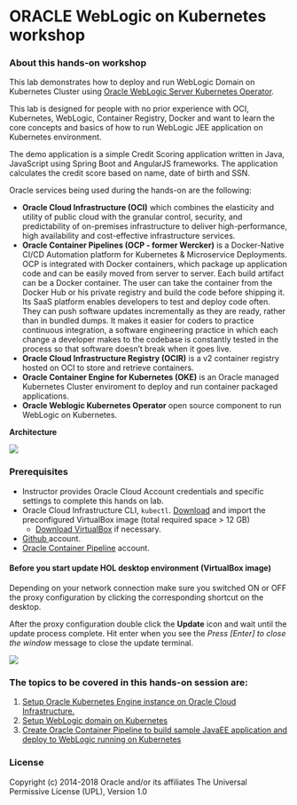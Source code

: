 # ORACLE WebLogic on Kubernetes workshop #

### About this hands-on workshop ###

This lab demonstrates how to deploy and run WebLogic Domain on Kubernetes Cluster using [Oracle WebLogic Server Kubernetes Operator](https://github.com/oracle/weblogic-kubernetes-operator).

This lab is designed for people with no prior experience with OCI, Kubernetes, WebLogic, Container Registry, Docker and want to learn the core concepts and basics of how to run WebLogic JEE application on Kubernetes environment.

The demo application is a simple Credit Scoring application written in Java, JavaScript using Spring Boot and AngularJS frameworks. The application calculates the credit score based on name, date of birth and SSN.

Oracle services being used during the hands-on are the following:

+ **Oracle Cloud Infrastructure (OCI)** which combines the elasticity and utility of public cloud with the granular control, security, and predictability of on-premises infrastructure to deliver high-performance, high availability and cost-effective infrastructure services.
+ **Oracle Container Pipelines (OCP - former Wercker)** is a Docker-Native CI/CD  Automation platform for Kubernetes & Microservice Deployments. OCP is integrated with Docker containers, which package up application code and can be easily moved from server to server. Each build artifact can be a Docker container. The user can take the container from the Docker Hub or his private registry and build the code before shipping it. Its SaaS platform enables developers to test and deploy code often. They can push software updates incrementally as they are ready, rather than in bundled dumps. It makes it easier for coders to practice continuous integration, a software engineering practice in which each change a developer makes to the codebase is constantly tested in the process so that software doesn’t break when it goes live.
+ **Oracle Cloud Infrastructure Registry (OCIR)** is a v2 container registry hosted on OCI to store and retrieve containers.
+ **Oracle Container Engine for Kubernetes (OKE)** is an Oracle managed Kubernetes Cluster enviroment to deploy and run container packaged applications.
+ **Oracle Weblogic Kubernetes Operator** open source component to run WebLogic on Kubernetes.

**Architecture**

![](tutorials/images/wlsonk8s.png)

### Prerequisites ###

- Instructor provides Oracle Cloud Account credentials and specific settings to complete this hands on lab.
- Oracle Cloud Infrastructure CLI, `kubectl`. [Download](https://drive.google.com/open?id=11CvOZ-j50-2q9-rrQmxpEwmQZbPMkw2a) and import the preconfigured VirtualBox image (total required space > 12 GB)
  - [Download VirtualBox](https://www.virtualbox.org/wiki/Downloads) if necessary.
- [Github ](tutorials/sign.up.github.md) account.
- [Oracle Container Pipeline](tutorials/sign.up.wercker.md) account.

#### Before you start update HOL desktop environment (VirtualBox image) ####

Depending on your network connection make sure you switched ON or OFF the proxy configuration by clicking the corresponding shortcut on the desktop.

After the proxy configuration double click the **Update** icon and wait until the update process complete. Hit enter when you see the *Press [Enter] to close the window* message to close the update terminal.

![](tutorials/images/update.HOL.png)

### The topics to be covered in this hands-on session are: ###

1. [Setup Oracle Kubernetes Engine instance on Oracle Cloud Infrastructure.](tutorials/setup.oke.dk.md)
2. [Setup WebLogic domain on Kubernetes](tutorials/setup.weblogic.kubernetes.dk.md)
3. [Create Oracle Container Pipeline to build sample JavaEE application and deploy to WebLogic running on Kubernetes ](tutorials/sample.app.pipeline.md)

### License ###
Copyright (c) 2014-2018 Oracle and/or its affiliates
The Universal Permissive License (UPL), Version 1.0
